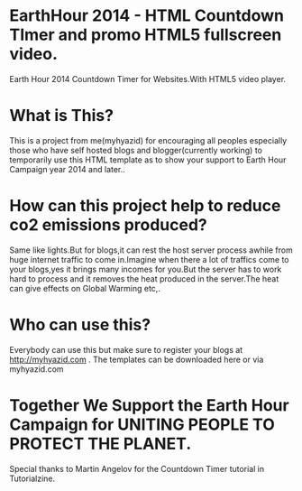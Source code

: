 EarthHour 2014 - HTML Countdown TImer and promo HTML5 fullscreen video.
====

Earth Hour 2014 Countdown Timer for Websites.With HTML5 video player.

What is This?
====
This is a project from me(myhyazid) for encouraging all peoples especially those who have self hosted blogs and blogger(currently working) to temporarily use this HTML template as to show your support to Earth Hour Campaign year 2014 and later..

How can this project help to reduce co2 emissions produced?
====
Same like lights.But for blogs,it can rest the host server process awhile from huge internet traffic to come in.Imagine when there a lot of traffics come to your blogs,yes it brings many incomes for you.But the server has to work hard to process and it removes the heat produced in the server.The heat can give effects on Global Warming etc,.

Who can use this?
====
Everybody can use this but make sure to register your blogs at http://myhyazid.com .
The templates can be downloaded here or via myhyazid.com

Together We Support the Earth Hour Campaign for UNITING PEOPLE TO PROTECT THE PLANET.
====

Special thanks to Martin Angelov for the Countdown Timer tutorial in Tutorialzine.
